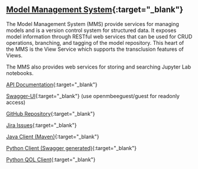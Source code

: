 ## [Model Management System](https://github.com/Open-MBEE/mms-alfresco){:target="_blank"}


The Model Management System (MMS) provide services for managing models and is a version control system for structured data. It exposes model information through RESTful web services that can be used for CRUD operations, branching, and tagging of the model repository. This heart of the MMS is the View Service which supports the transclusion features of Views. 

The MMS also provides web services for storing and searching Jupyter Lab notebooks.

[API Documentation](https://mms.openmbee.org/alfresco/mms/index.html){:target="_blank"}

[Swagger-UI](https://mms.openmbee.org/alfresco/mms/swagger-ui/index.html){:target="_blank"} (use openmbeeguest/guest for readonly access)

[GitHub Repository](https://github.com/Open-MBEE/mms-alfresco){:target="_blank"}

[Jira Issues](https://openmbee.atlassian.net/browse/MMS){:target="_blank"}

[Java Client (Maven)](https://bintray.com/openmbee/maven/mms-java-client){:target="_blank"}

[Python Client (Swagger generated)](https://pypi.org/project/mms-python-client/){:target="_blank"}

[Python QOL Client](https://pypi.org/project/mms-python-adapter/){:target="_blank"}
